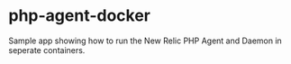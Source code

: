 # php-agent-docker
Sample app showing how to run the New Relic PHP Agent and Daemon in seperate containers.

